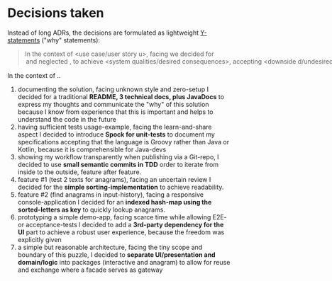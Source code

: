 # Decisions taken

Instead of long ADRs, the decisions are formulated as lightweight [Y-statements](https://adr.github.io/#sustainable-architectural-decisions) ("why" statements):

> In the context of <use case/user story u>, 
> facing <concern c> 
> we decided for <option o> 
> and neglected <other options>, 
> to achieve <system qualities/desired consequences>, 
> accepting <downside d/undesired consequences>, 
> because <additional rationale>.

In the context of .. 

1. documenting the solution,
   facing unknown style and zero-setup
   I decided for a traditional **README, 3 technical docs, plus JavaDocs**
   to express my thoughts and communicate the "why" of this solution
   because I know from experience that this is important and helps to understand the code in the future
2. having sufficient tests usage-example,
   facing the learn-and-share aspect
   I decided to introduce **Spock for unit-tests**
   to document my specifications
   accepting that the language is Groovy rather than Java or Kotlin, because it is comprehensible for Java-devs
3. showing my workflow transparently
   when publishing via a Git-repo,
   I decided to use **small semantic commits in TDD** order
   to iterate from inside to the outside, feature after feature.
4. feature #1 (test 2 texts for anagrams), 
   facing an uncertain review 
   I decided for the **simple sorting-implementation** 
   to achieve readability.
5. feature #2 (find anagrams in input-history), 
   facing a responsive console-application 
   I decided for an **indexed hash-map using the sorted-letters as key**
   to quickly lookup anagrams.
6. prototyping a simple demo-app,
   facing scarce time while allowing E2E- or acceptance-tests
   I decided to add a **3rd-party dependency for the UI** part
   to achieve a robust user experience, because the freedom was explicitly given
7. a simple but reasonable architecture,
   facing the tiny scope and boundary of this puzzle,
   I decided to **separate UI/presentation and domain/logic** into packages (interactive and anagram)
   to allow for reuse and exchange where a facade serves as gateway